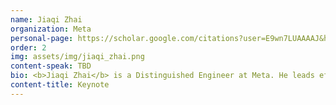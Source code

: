 ```yaml
---
name: Jiaqi Zhai
organization: Meta
personal-page: https://scholar.google.com/citations?user=E9wn7LUAAAAJ&hl=en
order: 2
img: assets/img/jiaqi_zhai.png
content-speak: TBD
bio: <b>Jiaqi Zhai</b> is a Distinguished Engineer at Meta. He leads efforts to improve recommendation systems across Facebook and Instagram, with a mission to connect billions of people to informative, entertaining, and insightful content. His team developed multiple state-of-the-art foundational technologies, including the first trillion-parameter scale generative recommenders used in production. Prior to Meta, he spent 6 years at Google and developed the cross-platform user understanding system used in Search, Chrome, and YouTube, Google's first billion-user scale online learning system with minute-level latency, and the first generative model deployed on Google Search. His work has been published in top conferences including KDD, WWW, and SIGMOD.
content-title: Keynote
---
```

